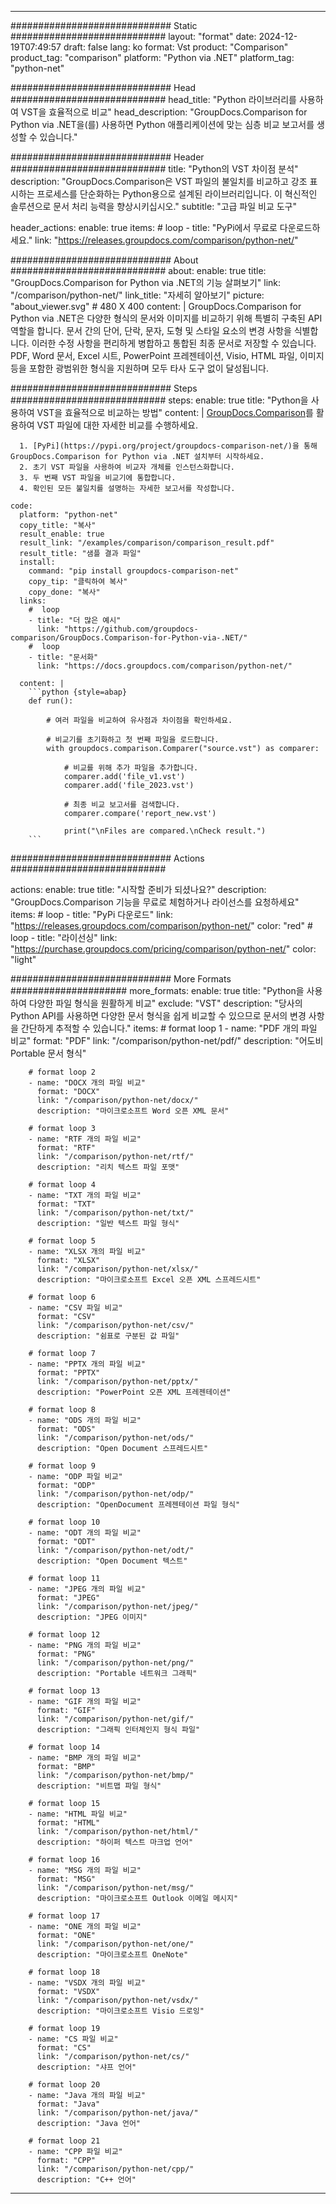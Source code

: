 
---
############################# Static ############################
layout: "format"
date:  2024-12-19T07:49:57
draft: false
lang: ko
format: Vst
product: "Comparison"
product_tag: "comparison"
platform: "Python via .NET"
platform_tag: "python-net"

############################# Head ############################
head_title: "Python 라이브러리를 사용하여 VST을 효율적으로 비교"
head_description: "GroupDocs.Comparison for Python via .NET을(를) 사용하면 Python 애플리케이션에 맞는 심층 비교 보고서를 생성할 수 있습니다."

############################# Header ############################
title: "Python의 VST 차이점 분석" 
description: "GroupDocs.Comparison은 VST 파일의 불일치를 비교하고 강조 표시하는 프로세스를 단순화하는 Python용으로 설계된 라이브러리입니다. 이 혁신적인 솔루션으로 문서 처리 능력을 향상시키십시오."
subtitle: "고급 파일 비교 도구" 

header_actions:
  enable: true
  items:
    #  loop
    - title: "PyPi에서 무료로 다운로드하세요."
      link: "https://releases.groupdocs.com/comparison/python-net/"
      
############################# About ############################
about:
    enable: true
    title: "GroupDocs.Comparison for Python via .NET의 기능 살펴보기"
    link: "/comparison/python-net/"
    link_title: "자세히 알아보기"
    picture: "about_viewer.svg" # 480 X 400
    content: |
       GroupDocs.Comparison for Python via .NET은 다양한 형식의 문서와 이미지를 비교하기 위해 특별히 구축된 API 역할을 합니다. 문서 간의 단어, 단락, 문자, 도형 및 스타일 요소의 변경 사항을 식별합니다. 이러한 수정 사항을 편리하게 병합하고 통합된 최종 문서로 저장할 수 있습니다. PDF, Word 문서, Excel 시트, PowerPoint 프레젠테이션, Visio, HTML 파일, 이미지 등을 포함한 광범위한 형식을 지원하며 모두 타사 도구 없이 달성됩니다.

############################# Steps ############################
steps:
    enable: true
    title: "Python을 사용하여 VST을 효율적으로 비교하는 방법"
    content: |
      [GroupDocs.Comparison](https://products.groupdocs.com/comparison/python-net/)를 활용하여 VST 파일에 대한 자세한 비교를 수행하세요.
      
      1. [PyPi](https://pypi.org/project/groupdocs-comparison-net/)을 통해 GroupDocs.Comparison for Python via .NET 설치부터 시작하세요.
      2. 초기 VST 파일을 사용하여 비교자 개체를 인스턴스화합니다.
      3. 두 번째 VST 파일을 비교기에 통합합니다.
      4. 확인된 모든 불일치를 설명하는 자세한 보고서를 작성합니다.
   
    code:
      platform: "python-net"
      copy_title: "복사"
      result_enable: true
      result_link: "/examples/comparison/comparison_result.pdf"
      result_title: "샘플 결과 파일"
      install:
        command: "pip install groupdocs-comparison-net"
        copy_tip: "클릭하여 복사"
        copy_done: "복사"
      links:
        #  loop
        - title: "더 많은 예시"
          link: "https://github.com/groupdocs-comparison/GroupDocs.Comparison-for-Python-via-.NET/"
        #  loop
        - title: "문서화"
          link: "https://docs.groupdocs.com/comparison/python-net/"
          
      content: |
        ```python {style=abap}
        def run():

            # 여러 파일을 비교하여 유사점과 차이점을 확인하세요.

            # 비교기를 초기화하고 첫 번째 파일을 로드합니다.
            with groupdocs.comparison.Comparer("source.vst") as comparer:

                # 비교를 위해 추가 파일을 추가합니다.
                comparer.add('file_v1.vst')
                comparer.add('file_2023.vst')

                # 최종 비교 보고서를 검색합니다.
                comparer.compare('report_new.vst')

                print("\nFiles are compared.\nCheck result.")
        ```            

############################# Actions ############################

actions:
  enable: true
  title: "시작할 준비가 되셨나요?"
  description: "GroupDocs.Comparison 기능을 무료로 체험하거나 라이선스를 요청하세요"
  items:
    #  loop
    - title: "PyPi 다운로드"
      link: "https://releases.groupdocs.com/comparison/python-net/"
      color: "red"
        #  loop
    - title: "라이선싱"
      link: "https://purchase.groupdocs.com/pricing/comparison/python-net/"
      color: "light"


############################# More Formats #####################
more_formats:
    enable: true
    title: "Python을 사용하여 다양한 파일 형식을 원활하게 비교"
    exclude: "VST"
    description: "당사의 Python API를 사용하면 다양한 문서 형식을 쉽게 비교할 수 있으므로 문서의 변경 사항을 간단하게 추적할 수 있습니다."
    items: 
        # format loop 1
        - name: "PDF 개의 파일 비교"
          format: "PDF"
          link: "/comparison/python-net/pdf/"
          description: "어도비 Portable 문서 형식"

        # format loop 2
        - name: "DOCX 개의 파일 비교"
          format: "DOCX"
          link: "/comparison/python-net/docx/"
          description: "마이크로소프트 Word 오픈 XML 문서"

        # format loop 3
        - name: "RTF 개의 파일 비교"
          format: "RTF"
          link: "/comparison/python-net/rtf/"
          description: "리치 텍스트 파일 포맷"

        # format loop 4
        - name: "TXT 개의 파일 비교"
          format: "TXT"
          link: "/comparison/python-net/txt/"
          description: "일반 텍스트 파일 형식"

        # format loop 5
        - name: "XLSX 개의 파일 비교"
          format: "XLSX"
          link: "/comparison/python-net/xlsx/"
          description: "마이크로소프트 Excel 오픈 XML 스프레드시트"

        # format loop 6
        - name: "CSV 파일 비교"
          format: "CSV"
          link: "/comparison/python-net/csv/"
          description: "쉼표로 구분된 값 파일"

        # format loop 7
        - name: "PPTX 개의 파일 비교"
          format: "PPTX"
          link: "/comparison/python-net/pptx/"
          description: "PowerPoint 오픈 XML 프레젠테이션"

        # format loop 8
        - name: "ODS 개의 파일 비교"
          format: "ODS"
          link: "/comparison/python-net/ods/"
          description: "Open Document 스프레드시트"

        # format loop 9
        - name: "ODP 파일 비교"
          format: "ODP"
          link: "/comparison/python-net/odp/"
          description: "OpenDocument 프레젠테이션 파일 형식"

        # format loop 10
        - name: "ODT 개의 파일 비교"
          format: "ODT"
          link: "/comparison/python-net/odt/"
          description: "Open Document 텍스트"

        # format loop 11
        - name: "JPEG 개의 파일 비교"
          format: "JPEG"
          link: "/comparison/python-net/jpeg/"
          description: "JPEG 이미지"

        # format loop 12
        - name: "PNG 개의 파일 비교"
          format: "PNG"
          link: "/comparison/python-net/png/"
          description: "Portable 네트워크 그래픽"

        # format loop 13
        - name: "GIF 개의 파일 비교"
          format: "GIF"
          link: "/comparison/python-net/gif/"
          description: "그래픽 인터체인지 형식 파일"

        # format loop 14
        - name: "BMP 개의 파일 비교"
          format: "BMP"
          link: "/comparison/python-net/bmp/"
          description: "비트맵 파일 형식"

        # format loop 15
        - name: "HTML 파일 비교"
          format: "HTML"
          link: "/comparison/python-net/html/"
          description: "하이퍼 텍스트 마크업 언어"

        # format loop 16
        - name: "MSG 개의 파일 비교"
          format: "MSG"
          link: "/comparison/python-net/msg/"
          description: "마이크로소프트 Outlook 이메일 메시지"

        # format loop 17
        - name: "ONE 개의 파일 비교"
          format: "ONE"
          link: "/comparison/python-net/one/"
          description: "마이크로소프트 OneNote"

        # format loop 18
        - name: "VSDX 개의 파일 비교"
          format: "VSDX"
          link: "/comparison/python-net/vsdx/"
          description: "마이크로소프트 Visio 드로잉"

        # format loop 19
        - name: "CS 파일 비교"
          format: "CS"
          link: "/comparison/python-net/cs/"
          description: "샤프 언어"

        # format loop 20
        - name: "Java 개의 파일 비교"
          format: "Java"
          link: "/comparison/python-net/java/"
          description: "Java 언어"
          
        # format loop 21
        - name: "CPP 파일 비교"
          format: "CPP"
          link: "/comparison/python-net/cpp/"
          description: "C++ 언어"
---